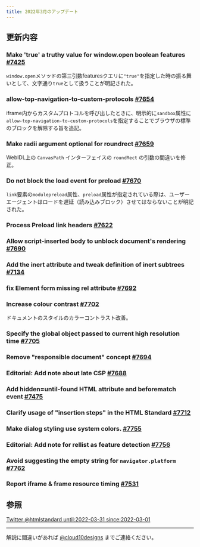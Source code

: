 ```yaml
---
title: 2022年3月のアップデート
---
```


## 更新内容

### Make 'true' a truthy value for window.open boolean features [#7425](https://github.com/whatwg/html/pull/7425)

`window.open`メソッドの第三引数featuresクエリに`"true"`を指定した時の振る舞いとして、文字通り`true`として扱うことが明記された。

### allow-top-navigation-to-custom-protocols [#7654](https://github.com/whatwg/html/pull/7654)

iframe内からカスタムプロトコルを呼び出したときに、明示的に`sandbox`属性に`allow-top-navigation-to-custom-protocols`を指定することでブラウザの標準のブロックを解除する旨を追記。

### Make radii argument optional for roundrect [#7659](https://github.com/whatwg/html/pull/7659)

WebIDL上の `CanvasPath` インターフェイスの `roundRect` の引数の間違いを修正。

### Do not block the load event for preload [#7670](https://github.com/whatwg/html/pull/7670)

`link`要素の`modulepreload`属性、`preload`属性が指定されている際は、ユーザーエージェントはロードを遅延（読み込みブロック）させてはならないことが明記された。

### Process Preload link headers [#7622](https://github.com/whatwg/html/pull/7622)

### Allow script-inserted body to unblock document's rendering [#7690](https://github.com/whatwg/html/pull/7690)

### Add the inert attribute and tweak definition of inert subtrees [#7134](https://github.com/whatwg/html/pull/7134)

### fix Element form missing rel attribute [#7692](https://github.com/whatwg/html/pull/7692)

### Increase colour contrast [#7702](https://github.com/whatwg/html/pull/7702)

ドキュメントのスタイルのカラーコントラスト改善。

### Specify the global object passed to current high resolution time [#7705](https://github.com/whatwg/html/pull/7705)

### Remove "responsible document" concept [#7694](https://github.com/whatwg/html/pull/7694)

### Editorial: Add note about late CSP [#7688](https://github.com/whatwg/html/pull/7688)

### Add hidden=until-found HTML attribute and beforematch event [#7475](https://github.com/whatwg/html/pull/7475)

### Clarify usage of "insertion steps" in the HTML Standard [#7712](https://github.com/whatwg/html/pull/7712)

### Make dialog styling use system colors. [#7755](https://github.com/whatwg/html/pull/7755)

### Editorial: Add note for rellist as feature detection [#7756](https://github.com/whatwg/html/pull/7756)

### Avoid suggesting the empty string for `navigator.platform` [#7762](https://github.com/whatwg/html/pull/7762)

### Report iframe & frame resource timing [#7531](https://github.com/whatwg/html/pull/7531)

## 参照

[Twitter @htmlstandard until:2022-03-31 since:2022-03-01](<https://twitter.com/search?q=(from%3Ahtmlstandard)%20until%3A2022-03-31%20since%3A2022-03-01&f=live>)

---

解説に間違いがあれば [@cloud10designs](https://twitter.com/cloud10designs) までご連絡ください。

